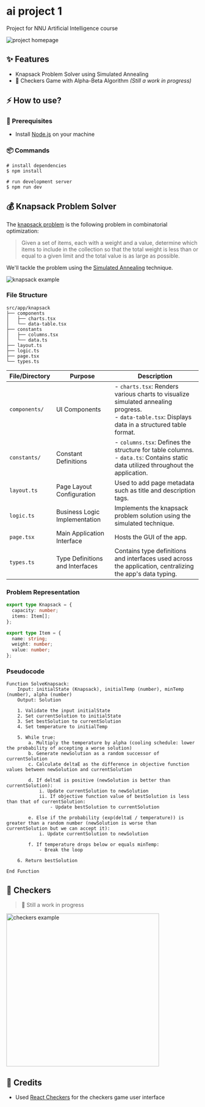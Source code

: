 # ai project 1

Project for NNU Artificial Intelligence course

![project homepage](./images/project.png)

## ✨ Features

- Knapsack Problem Solver using Simulated Annealing
- 🚧 Checkers Game with Alpha-Beta Algorithm _(Still a work in progress)_

## ⚡ How to use?

### 🔌 Prerequisites

- Install [Node.js](https://nodejs.org/en/) on your machine

### 📦 Commands

```shell
# install dependencies
$ npm install

# run development server
$ npm run dev
```

## 💰 Knapsack Problem Solver

The [knapsack problem](https://en.wikipedia.org/wiki/Knapsack_problem) is the following problem in combinatorial optimization:

> Given a set of items, each with a weight and a value, determine which items to include in the collection so that the total weight is less than or equal to a given limit and the total value is as large as possible.

We'll tackle the problem using the [Simulated Annealing](https://en.wikipedia.org/wiki/Simulated_annealing) technique.

![knapsack example](./images/knapsack.png)

### File Structure

```shell
src/app/knapsack
├── components
│   ├── charts.tsx
│   └── data-table.tsx
├── constants
│   ├── columns.tsx
│   └── data.ts
├── layout.ts
├── logic.ts
├── page.tsx
└── types.ts
```

| File/Directory | Purpose                         | Description                                                                                                                                          |
| -------------- | ------------------------------- | ---------------------------------------------------------------------------------------------------------------------------------------------------- |
| `components/`  | UI Components                   | - `charts.tsx`: Renders various charts to visualize simulated annealing progress.<br>- `data-table.tsx`: Displays data in a structured table format. |
| `constants/`   | Constant Definitions            | - `columns.tsx`: Defines the structure for table columns.<br>- `data.ts`: Contains static data utilized throughout the application.                  |
| `layout.ts`    | Page Layout Configuration       | Used to add page metadata such as title and description tags.                                                                                        |
| `logic.ts`     | Business Logic Implementation   | Implements the knapsack problem solution using the simulated technique.                                                                              |
| `page.tsx`     | Main Application Interface      | Hosts the GUI of the app.                                                                                                                            |
| `types.ts`     | Type Definitions and Interfaces | Contains type definitions and interfaces used across the application, centralizing the app's data typing.                                            |

### Problem Representation

```ts
export type Knapsack = {
  capacity: number;
  items: Item[];
};

export type Item = {
  name: string;
  weight: number;
  value: number;
};
```

### Pseudocode

```plaintext
Function SolveKnapsack:
    Input: initialState (Knapsack), initialTemp (number), minTemp (number), alpha (number)
    Output: Solution

    1. Validate the input initialState
    2. Set currentSolution to initialState
    3. Set bestSolution to currentSolution
    4. Set temperature to initialTemp

    5. While true:
        a. Multiply the temperature by alpha (cooling schedule: lower the probability of accepting a worse solution)
        b. Generate newSolution as a random successor of currentSolution
        c. Calculate deltaE as the difference in objective function values between newSolution and currentSolution

        d. If deltaE is positive (newSolution is better than currentSolution):
            i. Update currentSolution to newSolution
            ii. If objective function value of bestSolution is less than that of currentSolution:
                - Update bestSolution to currentSolution

        e. Else if the probability (exp(deltaE / temperature)) is greater than a random number (newSolution is worse than currentSolution but we can accept it):
            i. Update currentSolution to newSolution

        f. If temperature drops below or equals minTemp:
            - Break the loop

    6. Return bestSolution

End Function
```

## 🎲 Checkers

> 🚧 Still a work in progress

<img src="./images/checkers.png" alt="checkers example" width="400"/>

## 🌟 Credits

- Used [React Checkers](https://github.com/GabrielMioni/react-checkers) for the checkers game user interface
